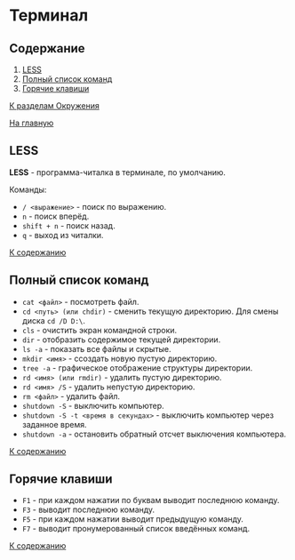 # Терминал

## Содержание

1. [LESS](#less)
2. [Полный список команд](#полный-список-команд)
3. [Горячие клавиши](#горячие-клавиши)

[К разделам Окружения](https://github.com/Holiden/Library/blob/master/sctions/evironment/README.md)

[На главную](https://github.com/Holiden/Library/blob/master/README.md)

## LESS

**LESS** - программа-читалка в терминале, по умолчанию.

Команды:

- `/ <выражение>` - поиск по выражению.
- `n` - поиск вперёд.
- `shift + n` - поиск назад.
- `q` - выход из читалки.

[К содержанию](#содержание)

## Полный список команд

- `cat <файл>` - посмотреть файл.
- `cd <путь> (или chdir)` - сменить текущую директорию. Для смены диска `cd /D D:\`.
- `cls` - очистить экран командной строки.
- `dir` - отобразить содержимое текущей директории.
- `ls -a` - показать все файлы и скрытые.
- `mkdir <имя>` - cсоздать новую пустую директорию. 
- `tree -a` - графическое отображение структуры директории.
- `rd <имя> (или rmdir)` - удалить пустую директорию.
- `rd <имя> /S` - удалить непустую директорию.
- `rm <файл>` - удалить файл.
- `shutdown -S` - выключить компьютер.
- `shutdown -S -t <время в секундах>` - выключить компьютер через заданное время.
- `shutdown -a` - остановить обратный отсчет выключения компьютера.

[К содержанию](#содержание)

## Горячие клавиши

- `F1` - при каждом нажатии по буквам выводит последнюю команду.
- `F3` - выводит последнюю команду.
- `F5` - при каждом нажатии выводит предыдущую команду.
- `F7` - выводит пронумерованный список введённых команд.

[К содержанию](#содержание)
